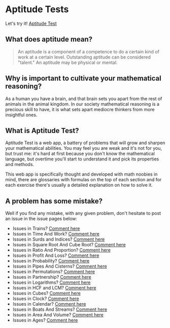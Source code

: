 # Aptitude Tests

Let's try it! [Aptitude Test](https://4skinskywalker.github.io/aptitude-tests/)

## What does aptitude mean?

> An aptitude is a component of a competence
> to do a certain kind of work at a certain level.
> Outstanding aptitude can be considered "talent."
> An aptitude may be physical or mental.

## Why is important to cultivate your mathematical reasoning?

As a human you have a brain, and that brain sets you apart from the rest of animals in the animal kingdom.
In our society mathematical reasoning is a precious skill to have, it is what sets apart mediocre thinkers from more insightful ones.

## What is Aptitude Test?

Aptitude Test is a web app, a battery of problems that will grow and sharpen your mathematical abilities.
You may feel you are weak and it's not for you, but trust me: it's hard at first because you don't know the mathematical language, but overtime you'll start to understand it and pick its properties and methods.

This web app is specifically thought and developed with math noobies in mind, there are glossaries with formulas on the top of each section and for each exercise there's usually a detailed explanation on how to solve it.

## A problem has some mistake?

Well if you find any mistake, with any given problem, don't hesitate to post an issue in the issue pages below:
- Issues in Trains? [Comment here](https://github.com/4skinSkywalker/aptitude-tests/issues/27)
- Issues in Time And Work? [Comment here](https://github.com/4skinSkywalker/aptitude-tests/issues/26)
- Issues in Surds and Indices? [Comment here](https://github.com/4skinSkywalker/aptitude-tests/issues/24)
- Issues in Square Root And Cube Root? [Comment here](https://github.com/4skinSkywalker/aptitude-tests/issues/23)
- Issues in Ratio And Proportion? [Comment here](https://github.com/4skinSkywalker/aptitude-tests/issues/22)
- Issues in Profit And Loss? [Comment here](https://github.com/4skinSkywalker/aptitude-tests/issues/20)
- Issues in Probability? [Comment here](https://github.com/4skinSkywalker/aptitude-tests/issues/19)
- Issues in Pipes And Cisterns? [Comment here](https://github.com/4skinSkywalker/aptitude-tests/issues/18)
- Issues in Permutations? [Comment here](https://github.com/4skinSkywalker/aptitude-tests/issues/17)
- Issues in Partnership? [Comment here](https://github.com/4skinSkywalker/aptitude-tests/issues/15)
- Issues in Logarithms? [Comment here](https://github.com/4skinSkywalker/aptitude-tests/issues/11)
- Issues in HCF and LCM? [Comment here](https://github.com/4skinSkywalker/aptitude-tests/issues/9)
- Issues in Cubes? [Comment here](https://github.com/4skinSkywalker/aptitude-tests/issues/7)
- Issues in Clock? [Comment here](https://github.com/4skinSkywalker/aptitude-tests/issues/6)
- Issues in Calendar? [Comment here](https://github.com/4skinSkywalker/aptitude-tests/issues/5)
- Issues in Boats And Streams? [Comment here](https://github.com/4skinSkywalker/aptitude-tests/issues/4)
- Issues in Area And Volume? [Comment here](https://github.com/4skinSkywalker/aptitude-tests/issues/2)
- Issues in Ages? [Comment here](https://github.com/4skinSkywalker/aptitude-tests/issues/1)
